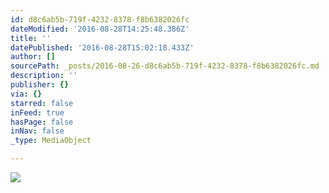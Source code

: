 ```yaml
---
id: d8c6ab5b-719f-4232-8378-f8b6382026fc
dateModified: '2016-08-28T14:25:48.386Z'
title: ''
datePublished: '2016-08-28T15:02:18.433Z'
author: []
sourcePath: _posts/2016-08-26-d8c6ab5b-719f-4232-8378-f8b6382026fc.md
description: ''
publisher: {}
via: {}
starred: false
inFeed: true
hasPage: false
inNav: false
_type: MediaObject

---
```

![](https://the-grid-user-content.s3-us-west-2.amazonaws.com/4e423019-ff43-4193-b469-0d3c4d5accdb.jpg)